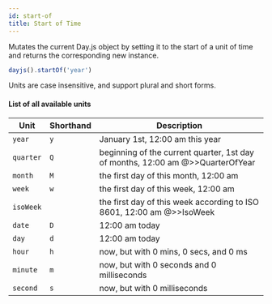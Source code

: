 ```yaml
---
id: start-of
title: Start of Time
---
```


Mutates the current Day.js object by setting it to the start of a unit of time and returns the corresponding new instance.

```js
dayjs().startOf('year')
```

Units are case insensitive, and support plural and short forms.

#### List of all available units

| Unit          | Shorthand | Description                               |
| ------------- | --------- | ----------------------------------------- |
| `year`        | `y`       | January 1st, 12:00 am this year           |
| `quarter`     | `Q`       | beginning of the current quarter, 1st day of months, 12:00 am @>>QuarterOfYear|
| `month`       | `M`       | the first day of this month, 12:00 am     |
| `week`        | `w`       | the first day of this week, 12:00 am      |
| `isoWeek`     || the first day of this week according to ISO 8601, 12:00 am @>>IsoWeek|
| `date`        | `D`       | 12:00 am today                            |
| `day`         | `d`       | 12:00 am today                            |
| `hour`        | `h`       | now, but with 0 mins, 0 secs, and 0 ms    |
| `minute`      | `m`       | now, but with 0 seconds and 0 milliseconds|
| `second`      | `s`       | now, but with 0 milliseconds              |

<!-- | `quarter`     | `Q`       | beginning of the current quarter, 1st day of months, 12:00 am | -->

